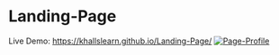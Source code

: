 # Landing-Page

Live Demo: https://khallslearn.github.io/Landing-Page/
<a href="https://ibb.co/CWWPW4c"><img src="https://i.ibb.co/FnnHncr/Page-Profile.png" alt="Page-Profile" border="0"></a>
